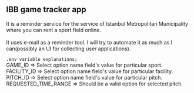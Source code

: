## IBB game tracker app

It is a reminder service for the service of Istanbul Metropolitan Municipality where you can rent a sport field online. <br><br>It uses e-mail as a reminder tool. I will try to automate it as much as I can(possibly an UI for collecting user applications).

`.env variable explanations;`
<br> GAME_ID => Select option name field's value for particular sport.
<br> FACILITY_ID =>  Select option name field's value for particular facility.
<br> PITCH_ID => Select option name field's value for particular pitch.
<br> REQUESTED_TIME_RANGE => Should be a valid option for selected pitch.